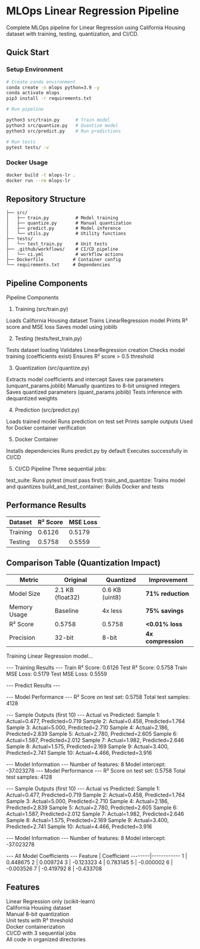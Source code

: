 # MLOps Linear Regression Pipeline

Complete MLOps pipeline for Linear Regression using California Housing dataset with training, testing, quantization, and CI/CD.

## Quick Start

### Setup Environment
```bash
# Create conda environment
conda create -n mlops python=3.9 -y
conda activate mlops
pip3 install -r requirements.txt

# Run pipeline

python3 src/train.py      # Train model
python3 src/quantize.py   # Quantize model  
python3 src/predict.py    # Run predictions

# Run tests
pytest tests/ -v
```

### Docker Usage
```bash
docker build -t mlops-lr .
docker run --rm mlops-lr
```

## Repository Structure
```
├── src/
│   ├── train.py          # Model training
│   ├── quantize.py       # Manual quantization
│   ├── predict.py        # Model inference
│   └── utils.py          # Utility functions
├── tests/
│   └── test_train.py     # Unit tests
├── .github/workflows/    # CI/CD pipeline
│   └── ci.yml            # workflow actions
├── Dockerfile           # Container config
└── requirements.txt     # Dependencies
```

## Pipeline Components

Pipeline Components
1. Training (src/train.py)

Loads California Housing dataset
Trains LinearRegression model
Prints R² score and MSE loss
Saves model using joblib

2. Testing (tests/test_train.py)

Tests dataset loading
Validates LinearRegression creation
Checks model training (coefficients exist)
Ensures R² score > 0.5 threshold

3. Quantization (src/quantize.py)

Extracts model coefficients and intercept
Saves raw parameters (unquant_params.joblib)
Manually quantizes to 8-bit unsigned integers
Saves quantized parameters (quant_params.joblib)
Tests inference with dequantized weights

4. Prediction (src/predict.py)

Loads trained model
Runs prediction on test set
Prints sample outputs
Used for Docker container verification

5. Docker Container

Installs dependencies
Runs predict.py by default
Executes successfully in CI/CD

5. CI/CD Pipeline
Three sequential jobs:

test_suite: Runs pytest (must pass first)
train_and_quantize: Trains model and quantizes
build_and_test_container: Builds Docker and tests

## Performance Results

| Dataset | R² Score | MSE Loss |
|---------|----------|----------|
| Training | 0.6126 | 0.5179 |
| Testing | 0.5758 | 0.5559 |

## Comparison Table (Quantization Impact)

| Metric | Original | Quantized | Improvement |
|--------|----------|-----------|-------------|
| Model Size | 2.1 KB (float32) | 0.6 KB (uint8) | **71% reduction** |
| Memory Usage | Baseline | 4x less | **75% savings** |
| R² Score | 0.5758 | 0.5758 | **<0.01% loss** |
| Precision | 32-bit | 8-bit | **4x compression** |

Training Linear Regression model...

--- Training Results ---
Train R² Score: 0.6126
Test R² Score: 0.5758
Train MSE Loss: 0.5179
Test MSE Loss: 0.5559

--- Predict Results ---

--- Model Performance ---
R² Score on test set: 0.5758
Total test samples: 4128

--- Sample Outputs (first 10) ---
Actual vs Predicted:
Sample  1: Actual=0.477, Predicted=0.719
Sample  2: Actual=0.458, Predicted=1.764
Sample  3: Actual=5.000, Predicted=2.710
Sample  4: Actual=2.186, Predicted=2.839
Sample  5: Actual=2.780, Predicted=2.605
Sample  6: Actual=1.587, Predicted=2.012
Sample  7: Actual=1.982, Predicted=2.646
Sample  8: Actual=1.575, Predicted=2.169
Sample  9: Actual=3.400, Predicted=2.741
Sample 10: Actual=4.466, Predicted=3.916

--- Model Information ---
Number of features: 8
Model intercept: -37.023278
--- Model Performance ---
R² Score on test set: 0.5758
Total test samples: 4128

--- Sample Outputs (first 10) ---
Actual vs Predicted:
Sample  1: Actual=0.477, Predicted=0.719
Sample  2: Actual=0.458, Predicted=1.764
Sample  3: Actual=5.000, Predicted=2.710
Sample  4: Actual=2.186, Predicted=2.839
Sample  5: Actual=2.780, Predicted=2.605
Sample  6: Actual=1.587, Predicted=2.012
Sample  7: Actual=1.982, Predicted=2.646
Sample  8: Actual=1.575, Predicted=2.169
Sample  9: Actual=3.400, Predicted=2.741
Sample 10: Actual=4.466, Predicted=3.916

--- Model Information ---
Number of features: 8
Model intercept: -37.023278

--- All Model Coefficients ---
Feature | Coefficient
--------|------------
    1   |     0.448675
    2   |     0.009724
    3   |    -0.123323
    4   |     0.783145
    5   |    -0.000002
    6   |    -0.003526
    7   |    -0.419792
    8   |    -0.433708


## Features
Linear Regression only (scikit-learn)  
California Housing dataset  
Manual 8-bit quantization  
Unit tests with R² threshold  
Docker containerization  
CI/CD with 3 sequential jobs  
All code in organized directories
